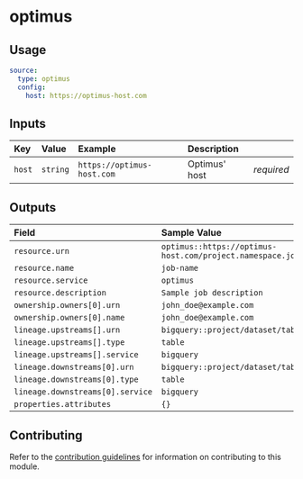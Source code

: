 # optimus

## Usage

```yaml
source:
  type: optimus
  config:
    host: https://optimus-host.com
```

## Inputs

| Key | Value | Example | Description |    |
| :-- | :---- | :------ | :---------- | :- |
| `host` | `string` | `https://optimus-host.com` | Optimus' host | *required* |

## Outputs

| Field | Sample Value |
| :---- | :---- |
| `resource.urn` | `optimus::https://optimus-host.com/project.namespace.job` |
| `resource.name` | `job-name` |
| `resource.service` | `optimus` |
| `resource.description` | `Sample job description` |
| `ownership.owners[0].urn` | `john_doe@example.com` |
| `ownership.owners[0].name` | `john_doe@example.com` |
| `lineage.upstreams[].urn` | `bigquery::project/dataset/table` |
| `lineage.upstreams[].type` | `table` |
| `lineage.upstreams[].service` | `bigquery` |
| `lineage.downstreams[0].urn` | `bigquery::project/dataset/table` |
| `lineage.downstreams[0].type` | `table` |
| `lineage.downstreams[0].service` | `bigquery` |
| `properties.attributes` | `{}` |

## Contributing

Refer to the [contribution guidelines](../../../docs/contribute/guide.md#adding-a-new-extractor) for information on contributing to this module.
